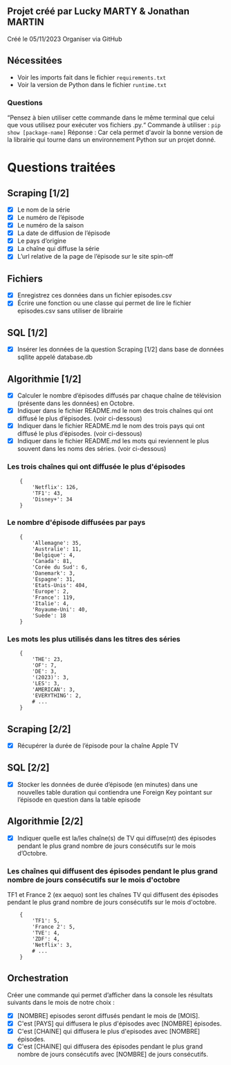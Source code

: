 ## Projet créé par Lucky MARTY & Jonathan MARTIN
Créé le 05/11/2023 
Organiser via GitHub 

## Nécessitées
- Voir les imports fait dans le fichier `requirements.txt` 
- Voir la version de Python dans le fichier `runtime.txt` 

### Questions 
“Pensez à bien utiliser cette commande dans le même terminal que celui que vous utilisez pour exécuter vos fichiers .py.“
Commande à utiliser : `pip show [package-name]`
Réponse : Car cela permet d'avoir la bonne version de la librairie qui tourne dans un environnement Python sur un projet donné.

# Questions traitées 
## Scraping  [1/2]

- [x] Le nom de la série
- [x] Le numéro de l’épisode
- [x] Le numéro de la saison
- [x] La date de diffusion de l’épisode
- [x] Le pays d’origine
- [x] La chaîne qui diffuse la série
- [x] L’url relative de la page de l’épisode sur le site spin-off 

## Fichiers
- [x] Enregistrez ces données dans un fichier episodes.csv
- [x] Écrire une fonction ou une classe qui permet de lire le fichier episodes.csv sans utiliser de librairie

## SQL [1/2]
- [x] Insérer les données de la question Scraping [1/2] dans base de données sqllite appelé database.db 

## Algorithmie [1/2]
- [x] Calculer le nombre d’épisodes diffusés par chaque chaîne de télévision (présente dans les données) en Octobre.
- [x] Indiquer dans le fichier README.md le nom des trois chaînes qui ont diffusé le plus d’épisodes. (voir ci-dessous)
- [x] Indiquer dans le fichier README.md le nom des trois pays qui ont diffusé le plus d’épisodes. (voir ci-dessous)
- [x] Indiquer dans le fichier README.md les mots qui reviennent le plus souvent dans les noms des séries. (voir ci-dessous)

### Les trois chaînes qui ont diffusée le plus d'épisodes
```PY
    {
        'Netflix': 126,
        'TF1': 43,
        'Disney+': 34
    }
```

### Le nombre d'épisode diffusées par pays 
```PY
    {
        'Allemagne': 35,
        'Australie': 11,
        'Belgique': 4,
        'Canada': 81,
        'Corée du Sud': 6,
        'Danemark': 3,
        'Espagne': 31,
        'Etats-Unis': 404,
        'Europe': 2,
        'France': 119,
        'Italie': 4,
        'Royaume-Uni': 40,
        'Suède': 18
    }
```

### Les mots les plus utilisés dans les titres des séries
```PY
    {
        'THE': 23,
        'OF': 7,
        'DE': 3,
        '(2023)': 3,
        'LES': 3, 
        'AMERICAN': 3, 
        'EVERYTHING': 2,
        # ...
    }
```

## Scraping [2/2] 
- [x] Récupérer la durée de l’épisode pour la chaîne Apple TV

## SQL [2/2]
- [x] Stocker les données de durée d’épisode (en minutes) dans une nouvelles table duration qui contiendra une Foreign Key pointant sur l’épisode en question dans la table episode

## Algorithmie [2/2]
- [x] Indiquer quelle est la/les chaîne(s) de TV qui diffuse(nt) des épisodes pendant le plus grand nombre de jours consécutifs sur le mois d’Octobre.

### Les chaînes qui diffusent des épisodes pendant le plus grand nombre de jours consécutifs sur le mois d'octobre
TF1 et France 2 (ex aequo) sont les chaînes TV qui diffusent des épisodes pendant le plus grand nombre de jours consécutifs sur le mois d'octobre.

```PY
    {
        'TF1': 5, 
        'France 2': 5, 
        'TVE': 4, 
        'ZDF': 4, 
        'Netflix': 3,
        # ...
    }
```
## Orchestration
Créer une commande qui permet d’afficher dans la console les résultats suivants dans le mois de notre choix :

- [x] [NOMBRE] episodes seront diffusés pendant le mois de [MOIS].
- [x] C'est [PAYS] qui diffusera le plus d'épisodes avec [NOMBRE] épisodes.
- [x] C'est [CHAINE] qui diffusera le plus d'episodes avec [NOMBRE] épisodes.
- [x] C'est [CHAINE] qui diffusera des épisodes pendant le plus grand nombre de jours consécutifs avec [NOMBRE] de jours consécutifs.
